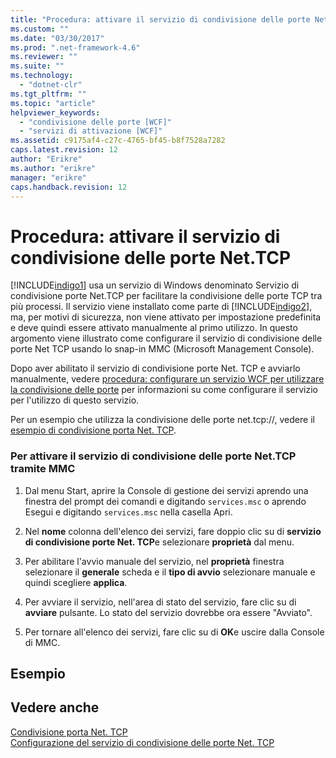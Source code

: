 ```yaml
---
title: "Procedura: attivare il servizio di condivisione delle porte Net.TCP | Microsoft Docs"
ms.custom: ""
ms.date: "03/30/2017"
ms.prod: ".net-framework-4.6"
ms.reviewer: ""
ms.suite: ""
ms.technology: 
  - "dotnet-clr"
ms.tgt_pltfrm: ""
ms.topic: "article"
helpviewer_keywords: 
  - "condivisione delle porte [WCF]"
  - "servizi di attivazione [WCF]"
ms.assetid: c9175af4-c27c-4765-bf45-b8f7528a7282
caps.latest.revision: 12
author: "Erikre"
ms.author: "erikre"
manager: "erikre"
caps.handback.revision: 12
---
```

# Procedura: attivare il servizio di condivisione delle porte Net.TCP
[!INCLUDE[indigo1](../../../../includes/indigo1-md.md)] usa un servizio di Windows denominato Servizio di condivisione porte Net.TCP per facilitare la condivisione delle porte TCP tra più processi. Il servizio viene installato come parte di [!INCLUDE[indigo2](../../../../includes/indigo2-md.md)], ma, per motivi di sicurezza, non viene attivato per impostazione predefinita e deve quindi essere attivato manualmente al primo utilizzo. In questo argomento viene illustrato come configurare il servizio di condivisione delle porte Net TCP usando lo snap-in MMC (Microsoft Management Console).  
  
 Dopo aver abilitato il servizio di condivisione porte Net. TCP e avviarlo manualmente, vedere [procedura: configurare un servizio WCF per utilizzare la condivisione delle porte](../../../../docs/framework/wcf/feature-details/how-to-configure-a-wcf-service-to-use-port-sharing.md) per informazioni su come configurare il servizio per l'utilizzo di questo servizio.  
  
 Per un esempio che utilizza la condivisione delle porte net.tcp://, vedere il [esempio di condivisione porta Net. TCP](../../../../docs/framework/wcf/samples/net-tcp-port-sharing-sample.md).  
  
### <a name="to-enable-the-nettcp-port-sharing-service-using-mmc"></a>Per attivare il servizio di condivisione delle porte Net.TCP tramite MMC  
  
1.  Dal menu Start, aprire la Console di gestione dei servizi aprendo una finestra del prompt dei comandi e digitando `services.msc` o aprendo Esegui e digitando `services.msc` nella casella Apri.  
  
2.  Nel **nome** colonna dell'elenco dei servizi, fare doppio clic su di **servizio di condivisione porte Net. TCP**e selezionare **proprietà** dal menu.  
  
3.  Per abilitare l'avvio manuale del servizio, nel **proprietà** finestra selezionare il **generale** scheda e il **tipo di avvio** selezionare manuale e quindi scegliere **applica**.  
  
4.  Per avviare il servizio, nell'area di stato del servizio, fare clic su di **avviare** pulsante. Lo stato del servizio dovrebbe ora essere "Avviato".  
  
5.  Per tornare all'elenco dei servizi, fare clic su di **OK**e uscire dalla Console di MMC.  
  
## <a name="example"></a>Esempio  
<!-- TODO: review snippet reference  [!CODE [Microsoft.Win32.RegistryKey#4](Microsoft.Win32.RegistryKey#4)]  -->  
  
## <a name="see-also"></a>Vedere anche  
 [Condivisione porta Net. TCP](../../../../docs/framework/wcf/feature-details/net-tcp-port-sharing.md)   
 [Configurazione del servizio di condivisione delle porte Net. TCP](../../../../docs/framework/wcf/feature-details/configuring-the-net-tcp-port-sharing-service.md)